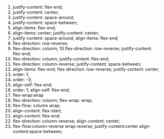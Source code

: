 1. justify-content: flex-end;
2. justify-content: center;
3. justify-content: space-around;
4. justify-content: space-between;
5. align-items: flex-end;
6. align-items: center; justify-content: center;
7. justify-content: space-around; align-items: flex-end;
8. flex-direction: row-reverse;
9. flex-direction: column;
10.flex-direction: row-reverse; justify-content: flex-end;
11. flex-direction: column; justify-content: flex-end;
12. flex-direction: column-reverse; justify-content: space-between;
13. align-items: flex-end; flex-direction: row-reverse; justify-content: center;
14. order: 1;
15. order: -3;
16. align-self: flex-end;
17. order: 1; align-self: flex-end;
18. flex-wrap:wrap
19. flex-direction: column; flex-wrap: wrap;
20. flex-flow: column wrap;
21. align-content: flex-start;
22. align-content: flex-end;
23. flex-direction: column-reverse; align-content: center;
24. flex-flow:column-reverse wrap-reverse; justify-content:center align-content:space-between;
